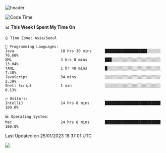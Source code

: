 ![header](https://capsule-render.vercel.app/api?type=Egg&color=timeAuto&height=300&section=header&text=PoPo&fontSize=90&animation=fadeIn)

  <!--START_SECTION:waka-->
![Code Time](http://img.shields.io/badge/Code%20Time-453%20hrs%2021%20mins-blue)

📊 **This Week I Spent My Time On** 

```text
⌚︎ Time Zone: Asia/Seoul

💬 Programming Languages: 
Java                     18 hrs 30 mins      ███████████████████░░░░░░   76.68% 
XML                      3 hrs 8 mins        ███░░░░░░░░░░░░░░░░░░░░░░   13.04% 
YAML                     1 hr 48 mins        █░░░░░░░░░░░░░░░░░░░░░░░░   7.48% 
JavaScript               34 mins             ░░░░░░░░░░░░░░░░░░░░░░░░░   2.39% 
Shell Script             1 min               ░░░░░░░░░░░░░░░░░░░░░░░░░   0.13%

🔥 Editors: 
IntelliJ                 24 hrs 8 mins       █████████████████████████   100.0%

💻 Operating System: 
Mac                      24 hrs 8 mins       █████████████████████████   100.0%

```


 Last Updated on 25/01/2023 18:37:01 UTC
<!--END_SECTION:waka-->



<img src="https://capsule-render.vercel.app/api?type=Egg&color=timeAuto&height=300&section=footer&text=PoPo&fontSize=90&animation=fadeIn&reversal=true" />
